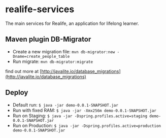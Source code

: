 # realife-services

The main services for Realife, an application for lifelong learner.

## Maven plugin DB-Migrator

* Create a new migration file:
```mvn db-migrator:new -Dname=create_people_table```
* Run migrate:
```mvn db-migrator:migrate```

find out more at [http://javalite.io/database_migrations](http://javalite.io/database_migrations)

## Deploy

* Default run:
```$ java -jar demo-0.0.1-SNAPSHOT.jar```
* Run with fixed RAM:
```$ java -jar -Xmx256m demo-0.0.1-SNAPSHOT.jar```
* Run on Staging:
```$ java -jar -Dspring.profiles.active=staging demo-0.0.1-SNAPSHOT.jar```
* Run on Production:
```$ java -jar -Dspring.profiles.active=production demo-0.0.1-SNAPSHOT.jar```
